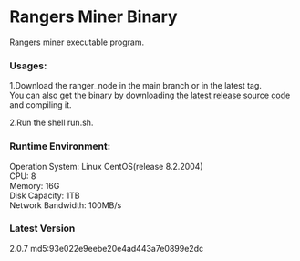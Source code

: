 # Rangers Miner Binary

Rangers miner executable program.

### Usages:

1.Download the ranger_node in the main branch or in the latest tag.  
You can also get the binary by downloading [the latest release source code](https://github.com/rangersprotocolcode/go-rangers/releases) and compiling it. 

2.Run the shell run.sh.

### Runtime Environment:

Operation System:  Linux CentOS(release 8.2.2004)  
CPU: 8   
Memory:  16G   
Disk Capacity: 1TB   
Network Bandwidth: 100MB/s  

### Latest Version  
2.0.7
md5:93e022e9eebe20e4ad443a7e0899e2dc
